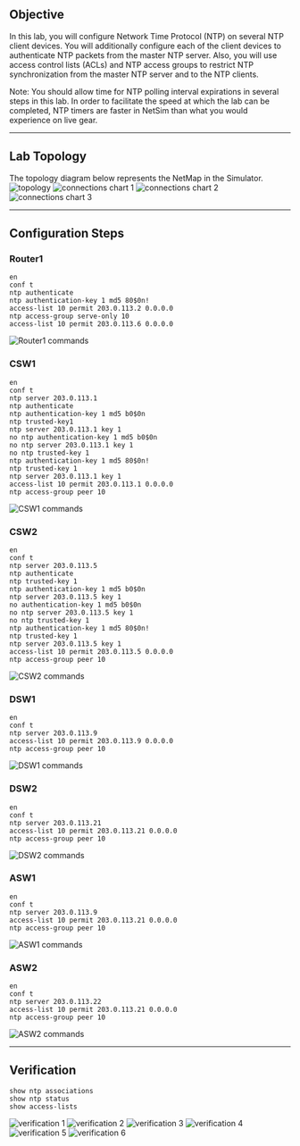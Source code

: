 ## Objective
In this lab, you will configure Network Time Protocol (NTP) on several NTP client devices. You will additionally configure each of the client devices to authenticate NTP packets from the master NTP server. Also, you will use access control lists (ACLs) and NTP access groups to restrict NTP synchronization from the master NTP server and to the NTP clients.

Note: You should allow time for NTP polling interval expirations in several steps in this lab. In order to facilitate the speed at which the lab can be completed, NTP timers are faster in NetSim than what you would experience on live gear.

---

## Lab Topology
The topology diagram below represents the NetMap in the Simulator.
![topology](https://github.com/nickbruggen90/Boson-NetSim-Labs/blob/main/Images2/Screenshot%202025-05-23%20135949.png)
![connections chart 1](https://github.com/nickbruggen90/Boson-NetSim-Labs/blob/main/Images2/Screenshot%202025-05-23%20135955.png)
![connections chart 2](https://github.com/nickbruggen90/Boson-NetSim-Labs/blob/main/Images2/Screenshot%202025-05-23%20140003.png)
![connections chart 3](https://github.com/nickbruggen90/Boson-NetSim-Labs/blob/main/Images2/Screenshot%202025-05-23%20140014.png)

---

## Configuration Steps
### Router1
```cisco
en
conf t
ntp authenticate
ntp authentication-key 1 md5 80$0n!
access-list 10 permit 203.0.113.2 0.0.0.0
ntp access-group serve-only 10
access-list 10 permit 203.0.113.6 0.0.0.0
```
![Router1 commands](https://github.com/nickbruggen90/Boson-NetSim-Labs/blob/main/Images2/Screenshot%202025-05-23%20140025.png)

### CSW1
```cisco
en
conf t
ntp server 203.0.113.1
ntp authenticate
ntp authentication-key 1 md5 b0$0n
ntp trusted-key1
ntp server 203.0.113.1 key 1
no ntp authentication-key 1 md5 b0$0n
no ntp server 203.0.113.1 key 1
no ntp trusted-key 1
ntp authentication-key 1 md5 80$0n!
ntp trusted-key 1
ntp server 203.0.113.1 key 1
access-list 10 permit 203.0.113.1 0.0.0.0
ntp access-group peer 10
```
![CSW1 commands](https://github.com/nickbruggen90/Boson-NetSim-Labs/blob/main/Images2/Screenshot%202025-05-23%20140037.png)

### CSW2
```cisco
en
conf t
ntp server 203.0.113.5
ntp authenticate
ntp trusted-key 1
ntp authentication-key 1 md5 b0$0n
ntp server 203.0.113.5 key 1
no authentication-key 1 md5 b0$0n
no ntp server 203.0.113.5 key 1
no ntp trusted-key 1
ntp authentication-key 1 md5 80$0n!
ntp trusted-key 1
ntp server 203.0.113.5 key 1
access-list 10 permit 203.0.113.5 0.0.0.0
ntp access-group peer 10
```
![CSW2 commands](https://github.com/nickbruggen90/Boson-NetSim-Labs/blob/main/Images2/Screenshot%202025-05-23%20140050.png)

### DSW1
```cisco
en
conf t
ntp server 203.0.113.9
access-list 10 permit 203.0.113.9 0.0.0.0
ntp access-group peer 10
```
![DSW1 commands](https://github.com/nickbruggen90/Boson-NetSim-Labs/blob/main/Images2/Screenshot%202025-05-23%20140057.png)

### DSW2
```cisco
en
conf t
ntp server 203.0.113.21
access-list 10 permit 203.0.113.21 0.0.0.0
ntp access-group peer 10
```
![DSW2 commands](https://github.com/nickbruggen90/Boson-NetSim-Labs/blob/main/Images2/Screenshot%202025-05-23%20140104.png)

### ASW1
```cisco
en
conf t
ntp server 203.0.113.9
access-list 10 permit 203.0.113.21 0.0.0.0
ntp access-group peer 10
```
![ASW1 commands](https://github.com/nickbruggen90/Boson-NetSim-Labs/blob/main/Images2/Screenshot%202025-05-23%20140113.png)

### ASW2
```cisco
en
conf t
ntp server 203.0.113.22
access-list 10 permit 203.0.113.21 0.0.0.0
ntp access-group peer 10
```
![ASW2 commands](https://github.com/nickbruggen90/Boson-NetSim-Labs/blob/main/Images2/Screenshot%202025-05-23%20140120.png)

---

## Verification
```cisco
show ntp associations
show ntp status
show access-lists
```
![verification 1](https://github.com/nickbruggen90/Boson-NetSim-Labs/blob/main/Images2/Screenshot%202025-05-23%20140236.png)
![verification 2](https://github.com/nickbruggen90/Boson-NetSim-Labs/blob/main/Images2/Screenshot%202025-05-23%20140248.png)
![verification 3](https://github.com/nickbruggen90/Boson-NetSim-Labs/blob/main/Images2/Screenshot%202025-05-23%20140307.png)
![verification 4](https://github.com/nickbruggen90/Boson-NetSim-Labs/blob/main/Images2/Screenshot%202025-05-23%20140320.png)
![verification 5](https://github.com/nickbruggen90/Boson-NetSim-Labs/blob/main/Images2/Screenshot%202025-05-23%20140353.png)
![verification 6](https://github.com/nickbruggen90/Boson-NetSim-Labs/blob/main/Images2/Screenshot%202025-05-23%20140406.png)
